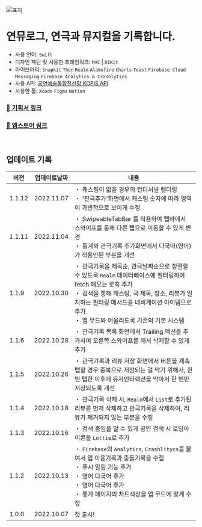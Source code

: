 ![표지](https://user-images.githubusercontent.com/51395335/196216841-b89e4883-09ab-4df0-aa5b-dd88f4f6a4c3.png)


# 연뮤로그, 연극과 뮤지컬을 기록합니다.
- 사용 언어: `Swift`
- 디자인 패턴 및 사용한 프레임워크: `MVC` | `UIKit` 
- 라이브러리: `Snapkit` `Then` `Realm` `Alamofire` `Charts` `Toast` `Firebase Cloud Messaging` `Firebase Analytics & Crashlytics`
- 사용 API: [공연예술통합전산망 KOPIS API](https://www.kopis.or.kr/por/cs/openapi/openApiList.do?menuId=MNU_00074&tabId=tab1_2)
- 사용한 툴: `Xcode` `Figma` `Notion`

### [📝 기획서 링크](https://kimdee.notion.site/9b7be1912159480faa66935928db5870) 
### [📲 앱스토어 링크](https://apps.apple.com/us/app/%EC%97%B0%EB%AE%A4%EB%A1%9C%EA%B7%B8/id6443663023)

<br>

## 업데이트 기록
| 버전 | 업데이트날짜 | 내용 | 
| --  | --- | --|
| 1.1.12  | 2022.11.07 | ・ 캐스팅이 없을 경우의 컨디셔널 렌더링 <br>・ '관극추가'화면에서 캐스팅 숫자에 따라 영역이 가변적으로 보이게 수정 |
| 1.1.11  | 2022.11.04 | ・ SwipeableTabBar 를 적용하여 탭바에서 스와이프를 통해 다른 탭으로 이동할 수 있게 변경<br>・ 통계와 관극기록 추가화면에서 다국어(영어)가 적용안된 부분을 개선 |
| 1.1.9  | 2022.10.30 | ・ 관극기록을 제목순, 관극날짜순으로 정렬할 수 있도록 `Realm` 데이터베이스에 필터링하여 fetch 해오는 로직 추가 <br>・ 검색을 통해 캐스팅, 극 제목, 장소, 리뷰가 일치하는 필터링 메서드를 네비게이션 아이템으로 추가. <br>・ 앱 무드와 어울리도록 기존의 기본 시스템  |
| 1.1.6  | 2022.10.28 | ・ 관극기록 목록 화면에서 Trailing 액션을 추가하여 오른쪽 스와이프를 해서 삭제할 수 있게 추가 |
| 1.1.5  | 2022.10.26 | ・ 관극기록과 리뷰 저장 화면에서 버튼을 계속 탭할 경우 중복으로 저장되는 걸 막기 위해서, 한 번 탭한 이후에 유저인터랙션을 막아서 한 번만 저장되도록 개선   |
| 1.1.4  | 2022.10.18 | ・ 관극기록 삭제 시, `Realm`에서 `List`로 추가된 리뷰를 먼저 삭제하고 관극기록을 삭제하여, 리뷰가 제거되지 않는 부분을 수정 |
| 1.1.3  | 2022.10.16 | ・ 검색 중임을 알 수 있게 공연 검색 시 로딩아이콘을 `Lottie`로 추가  |
| 1.1.2  | 2022.10.13 |  ・ `Firebase`의 `Analytics`, `Crashlitycs`를 붙여서 앱 이용기록과 충돌기록을 수집 <br>・ 푸시 알림 기능 추가 <br>・ 영어 다국어 추가<br>・ 영어 다국어 추가<br>・ 통계 페이지의 차트색상을 앱 무드에 맞게 수정 |
| 1.0.0  | 2022.10.07 | 첫 출시!  |
